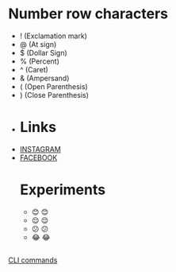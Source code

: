 # Number row characters 
- ! (Exclamation mark)
- @ (At sign)
- $ (Dollar Sign)
- % (Percent)
- ^ (Caret)
- & (Ampersand)
- ( (Open Parenthesis)
- ) (Close Parenthesis)
- # Links
- [INSTAGRAM](https://www.instagram.com/)
- [FACEBOOK](https://www.facebook.com/)
  # Experiments
  - 😊 :blush:
  - 😌 :relieved:
  - 😕 :confused:
  - 😂 :joy:
##
[CLI commands](docs/cli.md)